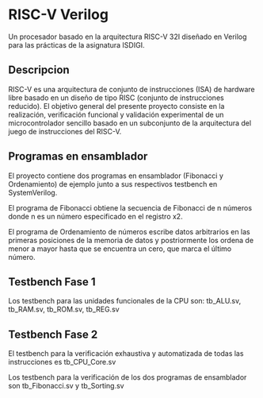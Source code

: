 # RISC-V Verilog

Un procesador basado en la arquitectura RISC-V 32I diseñado en Verilog para las prácticas de la asignatura ISDIGI.

## Descripcion

RISC-V es una arquitectura de conjunto de instrucciones (ISA) de hardware libre basado en un diseño de tipo RISC (conjunto de instrucciones reducido). El objetivo general del presente proyecto consiste en la realización, verificación funcional y validación experimental de un microcontrolador sencillo basado en un subconjunto de la arquitectura del juego de instrucciones del RISC-V.

## Programas en ensamblador

El proyecto contiene dos programas en ensamblador (Fibonacci y Ordenamiento) de ejemplo junto a sus respectivos testbench en SystemVerilog.

El programa de Fibonacci obtiene la secuencia de Fibonacci de n números donde n es un número especificado en el registro x2.

El programa de Ordenamiento de números escribe datos arbitrarios en las primeras posiciones de la memoria de datos y postriormente los ordena de menor a mayor hasta que se encuentra un cero, que marca el último número.

## Testbench Fase 1

Los testbench para las unidades funcionales de la CPU son: tb_ALU.sv, tb_RAM.sv, tb_ROM.sv, tb_REG.sv

## Testbench Fase 2

El testbench para la verificación exhaustiva y automatizada de todas las instrucciones es tb_CPU_Core.sv

Los testbench para la verificación de los dos programas de ensamblador son tb_Fibonacci.sv y tb_Sorting.sv